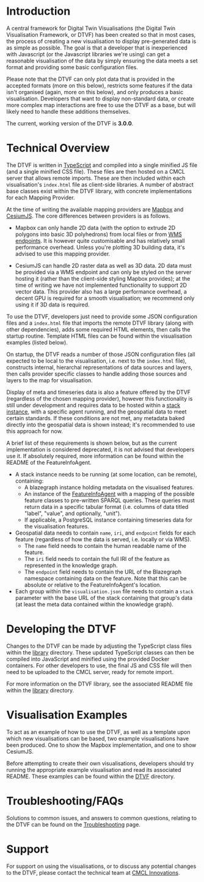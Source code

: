 # Introduction

A central framework for Digital Twin Visualisations (the Digital Twin Visualisation Framework, or DTVF) has been created so that in most cases, the process of creating a new visualisation to display pre-generated data is as simple as possible. The goal is that a developer that is inexperienced with Javascript (or the Javascript libraries we're using) can get a reasonable visualisation of the data by simply ensuring the data meets a set format and providing some basic configuration files.

Please note that the DTVF can only plot data that is provided in the accepted formats (more on this below), restricts some features if the data isn't organised (again, more on this below), and only produces a basic visualisation. Developers that want to display non-standard data, or create more complex map interactions are free to use the DTVF as a base, but will likely need to handle these additions themselves.

The current, working version of the DTVF is **3.0.0**.

# Technical Overview

The DTVF is written in [TypeScript](https://www.typescriptlang.org/) and compiled into a single minified JS file (and a single minified CSS file). These files are then hosted on a CMCL server that allows remote imports. These are then included within each visualisation's `index.html` file as client-side libraries. A number of abstract base classes exist within the DTVF library, with concrete implementations for each Mapping Provider.

At the time of writing the available mapping providers are [Mapbox](https://www.mapbox.com/) and [CesiumJS](https://cesium.com/platform/cesiumjs/). The core differences between providers is as follows.

* Mapbox can only handle 2D data (with the option to extrude 2D polygons into basic 3D polyhedrons) from local files or from [WMS endpoints](https://en.wikipedia.org/wiki/Web_Map_Service). It is however quite customisable and has relatively small performance overhead. Unless you're plotting 3D building data, it's advised to use this mapping provider.

* CesiumJS can handle 2D raster data as well as 3D data. 2D data must be provided via a WMS endpoint and can only be styled on the server hosting it (rather than the client-side styling Mapbox provides); at the time of writing we have not implemented functionality to support 2D vector data. This provider also has a large performance overhead, a decent GPU is required for a smooth visualisation; we recommend only using it if 3D data is required.

To use the DTVF, developers just need to provide some JSON configuration files and a `index.html` file that imports the remote DTVF library (along with other dependencies), adds some required HTML elements, then calls the startup routine. Template HTML files can be found within the visualisation examples (listed below).

On startup, the DTVF reads a number of those JSON configuration files (all expected to be local to the visualisation, i.e. next to the `index.html` file), constructs internal, hierarchal representations of data sources and layers, then calls provider specific classes to handle adding those sources and layers to the map for visualisation.

Display of meta and timeseries data is also a feature offered by the DTVF (regardless of the chosen mapping provider), however this functionality is still under development and requires data to be hosted within a [stack instance](https://github.com/cambridge-cares/TheWorldAvatar/tree/main/Deploy/stacks/dynamic/stack-manager), with a specific agent running, and the geospatial data to meet certain standards. If these conditions are not met, any metadata baked directly into the geospatial data is shown instead; it's recommended to use this approach for now.

A brief list of these requirements is shown below, but as the current implementation is considered deprecated, it is not advised that developers use it. If absolutely required, more information can be found within the README of the FeatureInfoAgent.

* A stack instance needs to be running (at some location, can be remote), containing:
  * A blazegraph instance holding metadata on the visualised features.
  * An instance of the [FeatureInfoAgent](https://github.com/cambridge-cares/TheWorldAvatar/tree/dev-feature-info-agent/Agents/FeatureInfoAgent) with a mapping of the possible feature classes to pre-written SPARQL queries. These queries must return data in a specific tabular format (i.e. columns of data titled "label", "value", and optionally, "unit").
  * If applicable, a PostgreSQL instance containing timeseries data for the visualisation features.
* Geospatial data needs to contain `name`, `iri`, and `endpoint` fields for each feature (regardless of how the data is served, i.e. locally or via WMS).
  * The `name` field needs to contain the human readable name of the feature.
  * The `iri` field needs to contain the full IRI of the feature as represented in the knowledge graph.
  * The `endpoint` field needs to contain the URL of the Blazegraph namespace containing data on the feature. Note that this can be absolute or relative to the FeatureInfoAgent's location.
* Each group within the `visualisation.json` file needs to contain a `stack` parameter with the base URL of the stack containing that group's data (at least the meta data contained within the knowledge graph).

# Developing the DTVF

Changes to the DTVF can be made by adjusting the TypeScript class files within the [library](https://github.com/cambridge-cares/TheWorldAvatar/tree/main/web/digital-twin-vis-framework/library) directory. These updated TypeScript classes can then be compiled into JavaScript and minified using the provided Docker containers. For other developers to use, the final JS and CSS file will then need to be uploaded to the CMCL server, ready for remote import.

For more information on the DTVF library, see the associated README file within the [library](https://github.com/cambridge-cares/TheWorldAvatar/tree/main/web/digital-twin-vis-framework/library) directory.

# Visualisation Examples

To act as an example of how to use the DTVF, as well as a template upon which new visualisations can be based, two example visualisations have been produced. One to show the Mapbox implementation, and one to show CesiumJS.

Before attempting to create their own visualisations, developers should try running the appropriate example visualisation and read its associated README. These examples can be found within the [DTVF](https://github.com/cambridge-cares/TheWorldAvatar/tree/main/web/digital-twin-vis-framework) directory.

# Troubleshooting/FAQs

Solutions to common issues, and answers to common questions, relating to the DTVF can be found on the [Troubleshooting](https://github.com/cambridge-cares/TheWorldAvatar/wiki/DTVF:-Troubleshooting) page.

# Support

For support on using the visualisations, or to discuss any potential changes to the DTVF, please contact the technical team at [CMCL Innovations](https://cmclinnovations.com/).
